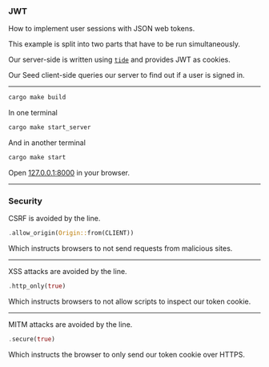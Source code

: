 ### JWT

How to implement user sessions with JSON web tokens.

This example is split into two parts that have to be run simultaneously.

Our server-side is written using [`tide`]("https://github.com/http-rs/tide") and provides JWT as cookies.

Our Seed client-side queries our server to find out if a user is signed in.

---

```bash
cargo make build
```
In one terminal 
```bash
cargo make start_server
```
And in another terminal
```bash
cargo make start
```


Open [127.0.0.1:8000](http://127.0.0.1:8000) in your browser.

---

### Security

CSRF is avoided by the line.

```rust
.allow_origin(Origin::from(CLIENT))
```

Which instructs browsers to not send requests from malicious sites.

---

XSS attacks are avoided by the line.

```rust
.http_only(true)
```

Which instructs browsers to not allow scripts to inspect our token cookie.

---

MITM attacks are avoided by the line.

```rust
.secure(true)
```

Which instructs the browser to only send our token cookie over HTTPS.

